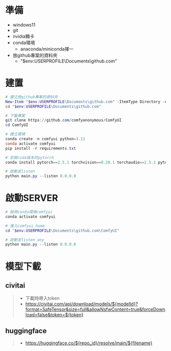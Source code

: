 # 準備
* windows11
* git
* nvidia顯卡
* conda環境
  * anaconda/miniconda擇一
* 放github專案的資料夾
  * "$env:USERPROFILE\Documents\github.com"



# 建置
```ps1
# 建立放github專案的資料夾
New-Item "$env:USERPROFILE\Documents\github.com" -ItemType Directory -ea 0
cd "$env:USERPROFILE\Documents\github.com"

# 下載專案
git clone https://github.com/comfyanonymous/ComfyUI
cd ComfyUI

# 建立環境
conda create -n comfyui python=3.11
conda activate comfyui
pip install -r requirements.txt

# 安裝cuda版本的pytorch
conda install pytorch==2.5.1 torchvision==0.20.1 torchaudio==2.5.1 pytorch-cuda=12.1 -c pytorch -c nvidia

# 啟動並listen
python main.py --listen 0.0.0.0
```



# 啟動SERVER
```ps1
# 啟用conda環境comfyui
conda activate comfyui

# 進入comfyui_home
cd "$env:USERPROFILE\Documents\github.com\ComfyUI"

# 啟動並listen any
python main.py --listen 0.0.0.0
```

# 模型下載
## civitai
> * 下載時帶入token
> * https://civitai.com/api/download/models/${modelId}?format=SafeTensor&size=full&allowNsfwContent=true&forceDownload=false&token=${token}

## huggingface
> * https://huggingface.co/${repo_id}/resolve/main/${filename}
